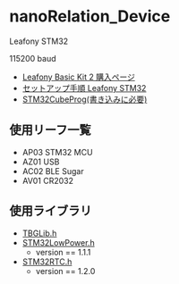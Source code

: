 # nanoRelation_Device
Leafony STM32

115200 baud

- [Leafony Basic Kit 2 購入ページ](https://shop.leafony.com/products/basic-kit-2)
- [セットアップ手順 Leafony STM32](https://docs.leafony.com/docs/environment/stm32/arduino_ide/)
- [STM32CubeProg(書き込みに必要)](https://www.st.com/en/development-tools/stm32cubeprog.html#get-software)

## 使用リーフ一覧
- AP03 STM32 MCU
- AZ01 USB
- AC02 BLE Sugar
- AV01 CR2032

## 使用ライブラリ
- [TBGLib.h](https://github.com/Leafony/TBGLib)
- [STM32LowPower.h](https://github.com/stm32duino/STM32LowPower)
  - version == 1.1.1
- [STM32RTC.h](https://github.com/stm32duino/STM32RTC/tree/1.2.0)
  - version == 1.2.0
